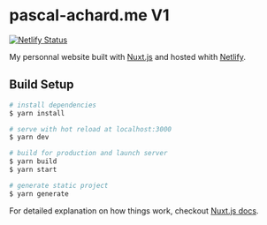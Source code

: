 # pascal-achard.me V1
[![Netlify Status](https://api.netlify.com/api/v1/badges/30270317-41ec-4bd9-9293-92f29c265b43/deploy-status)](https://app.netlify.com/sites/serene-wozniak-ad4bea/deploys)

My personnal website built with [Nuxt.js](https://nuxtjs.org) and hosted whith [Netlify](https://www.netlify.com/).

## Build Setup

``` bash
# install dependencies
$ yarn install

# serve with hot reload at localhost:3000
$ yarn dev

# build for production and launch server
$ yarn build
$ yarn start

# generate static project
$ yarn generate
```

For detailed explanation on how things work, checkout [Nuxt.js docs](https://nuxtjs.org).
